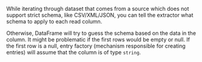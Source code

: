 While iterating through dataset that comes from a source which does not 
support strict schema, like CSV/XML/JSON, you can tell the extractor
what schema to apply to each read column.

Otherwise, DataFrame will try to guess the schema based on the data in the column.
It might be problematic if the first rows would be empty or null.
If the first row is a null, entry factory (mechanism responsible for creating entries)
will assume that the column is of type `string`.
